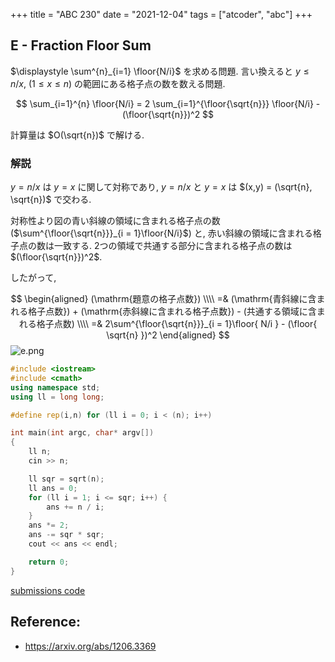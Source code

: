 +++
title = "ABC 230"
date = "2021-12-04"
tags = ["atcoder", "abc"]
+++




## E - Fraction Floor Sum

$\displaystyle \sum^{n}_{i=1} \floor{N/i}$ を求める問題.
言い換えると $y \le n / x$, $(1 \le x \le n)$ の範囲にある格子点の数を数える問題.

$$
\sum_{i=1}^{n} \floor{N/i} = 2 \sum_{i=1}^{\floor{\sqrt{n}}} \floor{N/i} - (\floor{\sqrt{n}})^2
$$



計算量は $O(\sqrt{n})$ で解ける.


### 解説
$y = n/x$ は $y = x$ に関して対称であり, $y = n/x$ と $y = x$ は $(x,y) = (\sqrt{n}, \sqrt{n})$ で交わる.

対称性より図の青い斜線の領域に含まれる格子点の数 ($\sum^{\floor{\sqrt{n}}}_{i = 1}\floor{N/i}$) と, 赤い斜線の領域に含まれる格子点の数は一致する. 2つの領域で共通する部分に含まれる格子点の数は $(\floor{\sqrt{n}})^2$.

したがって,

$$
\begin{aligned}
    (\mathrm{題意の格子点数}) \\\\
=& (\mathrm{青斜線に含まれる格子点数}) + (\mathrm{赤斜線に含まれる格子点数}) - (共通する領域に含まれる格子点数) \\\\
            =& 2\sum^{\floor{\sqrt{n}}}_{i = 1}\floor{ N/i } - (\floor{ \sqrt{n} })^2
\end{aligned}
$$
![e.png](/images/atcoder/abc/230/e.png)


```cpp
#include <iostream>
#include <cmath>
using namespace std;
using ll = long long;

#define rep(i,n) for (ll i = 0; i < (n); i++)

int main(int argc, char* argv[])
{
    ll n;
    cin >> n;

    ll sqr = sqrt(n);
    ll ans = 0;
    for (ll i = 1; i <= sqr; i++) {
        ans += n / i;
    }
    ans *= 2;
    ans -= sqr * sqr;
    cout << ans << endl;

    return 0;
}
```

[submissions code](https://atcoder.jp/contests/abc230/submissions/27677176)

## Reference:

* https://arxiv.org/abs/1206.3369
